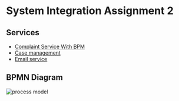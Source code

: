 # System Integration Assignment 2

## Services

- [Complaint Service With BPM](https://github.com/team-rocket-we-are-blasting-of-again/complaint_service_with_bpm)
- [Case management](https://github.com/team-rocket-we-are-blasting-of-again/case-management)
- [Email service](https://github.com/team-rocket-we-are-blasting-of-again/Simple-Email-Service)

## BPMN Diagram

![process model](https://raw.githubusercontent.com/team-rocket-we-are-blasting-of-again/complaint_service_with_bpm/main/docs/process.bmp)
